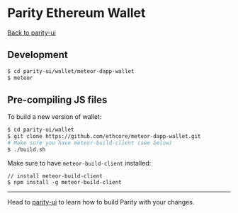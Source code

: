 # Parity Ethereum Wallet

[Back to parity-ui](../)

## Development

```bash
$ cd parity-ui/wallet/meteor-dapp-wallet
$ meteor
```

## Pre-compiling JS files

To build a new version of wallet:

```bash
$ cd parity-ui/wallet
$ git clone https://github.com/ethcore/meteor-dapp-wallet.git
# Make sure you have meteor-build-client (see below)
$ ./build.sh
```

Make sure to have `meteor-build-client` installed:

```
// install meteor-build-client
$ npm install -g meteor-build-client
```

---

Head to [parity-ui](../) to learn how to build Parity with your changes.

